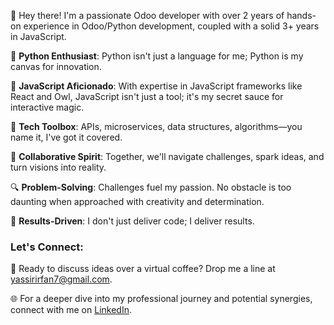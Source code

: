 👋 Hey there! I'm a passionate Odoo developer with over 2 years of hands-on experience in Odoo/Python development, coupled with a solid 3+ years in JavaScript.

🐍 **Python Enthusiast**: Python isn't just a language for me; Python is my canvas for innovation.

🚀 **JavaScript Aficionado**: With expertise in JavaScript frameworks like React and Owl, JavaScript isn't just a tool; it's my secret sauce for interactive magic.

🔧 **Tech Toolbox**: APIs, microservices, data structures, algorithms—you name it, I've got it covered.

🤝 **Collaborative Spirit**: Together, we'll navigate challenges, spark ideas, and turn visions into reality.

🔍 **Problem-Solving**: Challenges fuel my passion. No obstacle is too daunting when approached with creativity and determination.

🎯 **Results-Driven**: I don't just deliver code; I deliver results.

### Let's Connect:

📧 Ready to discuss ideas over a virtual coffee? Drop me a line at yassirirfan7@gmail.com.

🌐 For a deeper dive into my professional journey and potential synergies, connect with me on [LinkedIn](https://www.linkedin.com/in/yassir-irfan/).
